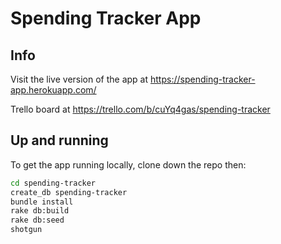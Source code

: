 # Spending Tracker App

## Info
Visit the live version of the app at https://spending-tracker-app.herokuapp.com/

Trello board at https://trello.com/b/cuYq4gas/spending-tracker

## Up and running

To get the app running locally, clone down the repo then:

```bash
cd spending-tracker
create_db spending-tracker
bundle install
rake db:build
rake db:seed
shotgun
```
